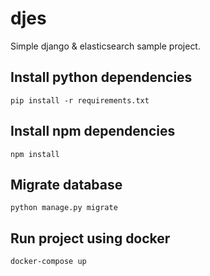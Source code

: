 # djes

Simple django & elasticsearch sample project.


## Install python dependencies

`pip install -r requirements.txt`

## Install npm dependencies

`npm install`

## Migrate database

`python manage.py migrate`

## Run project using docker

`docker-compose up`
